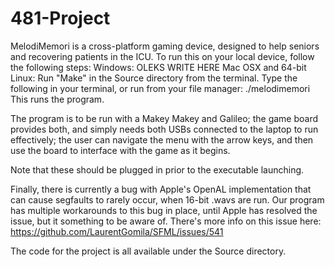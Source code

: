 # 481-Project
MelodiMemori is a cross-platform gaming device, designed to help seniors and recovering patients in the ICU.
To run this on your local device, follow the following steps:
Windows:
OLEKS WRITE HERE
Mac OSX and 64-bit Linux:
Run "Make" in the Source directory from the terminal.
Type the following in your terminal, or run from your file manager:
./melodimemori
This runs the program.

The program is to be run with a Makey Makey and Galileo; the game board provides both, and simply needs both USBs connected to the laptop to run effectively; the user can navigate the menu with the arrow keys, and then use the board to interface with the game as it begins.

Note that these should be plugged in prior to the executable launching.

Finally, there is currently a bug with Apple's OpenAL implementation that can cause segfaults to rarely occur, when 16-bit .wavs are run. Our program has multiple workarounds to this bug in place, until Apple has resolved the issue, but it something to be aware of. There's more info on this issue here: https://github.com/LaurentGomila/SFML/issues/541

The code for the project is all available under the Source directory. 
